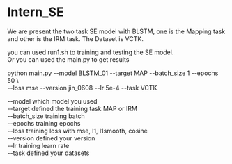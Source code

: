 # Intern_SE

We are present the two task SE model with BLSTM, one is the Mapping task and other is the IRM task.
The Dataset is VCTK.

you can used run1.sh to training and testing the SE model.  
Or you can used the main.py to get results  

python main.py --model BLSTM_01 --target MAP --batch_size 1 --epochs 50 \  
               --loss mse --version jin_0608 --lr 5e-4 --task VCTK  
               
--model              which model you used  
--target             defined the training task MAP or IRM  
--batch_size         training batch   
--epochs             training epochs  
--loss               training loss with mse, l1, l1smooth, cosine  
--version            defined your version  
--lr                 training learn rate  
--task               defined your datasets  
